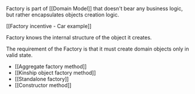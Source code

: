 Factory is part of [[Domain Model]] that doesn't bear any business logic, but rather encapsulates objects creation logic.

[[Factory incentive - Car example]]

Factory knows the internal structure of the object it creates.

The requirement of the Factory is that it must create domain objects only in valid state.

- [[Aggregate factory method]]
- [[Kinship object factory method]]
- [[Standalone factory]]
- [[Constructor method]]
